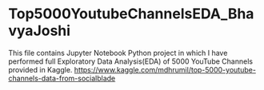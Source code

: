 # Top5000YoutubeChannelsEDA_BhavyaJoshi
This file contains Jupyter Notebook Python project in which I have performed full Exploratory Data Analysis(EDA) of 5000 YouTube Channels provided in Kaggle. 
https://www.kaggle.com/mdhrumil/top-5000-youtube-channels-data-from-socialblade
